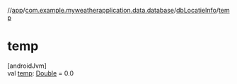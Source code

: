 //[app](../../../index.md)/[com.example.myweatherapplication.data.database](../index.md)/[dbLocatieInfo](index.md)/[temp](temp.md)

# temp

[androidJvm]\
val [temp](temp.md): [Double](https://kotlinlang.org/api/latest/jvm/stdlib/kotlin/-double/index.html) = 0.0
